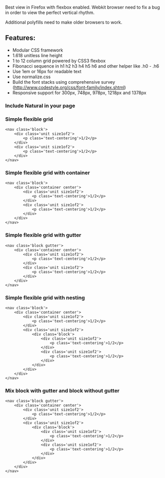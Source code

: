 Best view in Firefox with flexbox enabled. Webkit browser need to fix a bug in order to view the perfect vertical rhythm. 

Additional polyfills need to make older browsers to work.

## Features:

* Modular CSS framework
* 1.618 unitless line height
* 1 to 12 column grid powered by CSS3 flexbox
* Fibonacci sequence in h1 h2 h3 h4 h5 h6 and other helper like .h0 - .h6
* Use 1em or 16px for readable text
* Use normalize.css
* Build the font stacks using comprehensive survey (http://www.codestyle.org/css/font-family/index.shtml) 
* Responsive support for 300px, 748px, 978px, 1218px and 1378px

### Include Natural in your page

<link rel="stylesheet" href="natural.css">

### Simple flexible grid

	<nav class='block'>
		<div class='unit size1of2'>
			<p class='text-centering'>1/2</p>
		</div>
		<div class='unit size1of2'>
			<p class='text-centering'>1/2</p>
		</div>
	</nav>

### Simple flexible grid with container

	<nav class='block'>
		<div class='container center'>
			<div class='unit size1of2'>
				<p class='text-centering'>1/2</p>
			</div>
			<div class='unit size1of2'>
				<p class='text-centering'>1/2</p>
			</div>
		</div>
	</nav>

### Simple flexible grid with gutter

	<nav class='block gutter'>
		<div class='container center'>
			<div class='unit size1of2'>
				<p class='text-centering'>1/2</p>
			</div>
			<div class='unit size1of2'>
				<p class='text-centering'>1/2</p>
			</div>
		</div>
	</nav>

### Simple flexible grid with nesting

	<nav class='block'>
		<div class='container center'>
			<div class='unit size1of2'>
				<p class='text-centering'>1/2</p>
			</div>
			<div class='unit size1of2'>
				<div class='block'>
					<div class='unit size1of2'>
						<p class='text-centering'>1/2</p>
					</div>
					<div class='unit size1of2'>
						<p class='text-centering'>1/2</p>
					</div>
				</div>
			</div>
		</div>
	</nav>

### Mix block with gutter and block without gutter

	<nav class='block gutter'>
		<div class='container center'>
			<div class='unit size1of2'>
				<p class='text-centering'>1/2</p>
			</div>
			<div class='unit size1of2'>
				<div class='block'>
					<div class='unit size1of2'>
						<p class='text-centering'>1/2</p>
					</div>
					<div class='unit size1of2'>
						<p class='text-centering'>1/2</p>
					</div>
				</div>
			</div>
		</div>
	</nav>